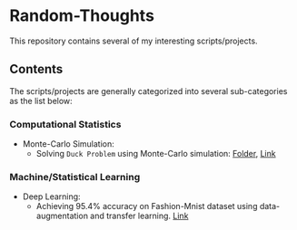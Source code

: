 # Random-Thoughts

This repository contains several of my interesting scripts/projects.

## Contents

The scripts/projects are generally categorized into several sub-categories as the list below:

### Computational Statistics

* Monte-Carlo Simulation:
    + Solving ```Duck Problem``` using Monte-Carlo simulation: [Folder](Monte_Carlo_Simulation-Solving-Duck_Problem), [Link](https://secantzhang.github.io/blog/monte-carlo-method-solving-duck-problem)

### Machine/Statistical Learning

* Deep Learning:
    + Achieving 95.4% accuracy on Fashion-Mnist dataset using data-augmentation and transfer learning. [Link](https://secantzhang.github.io/blog/deep-learning-fashion-mnist) 